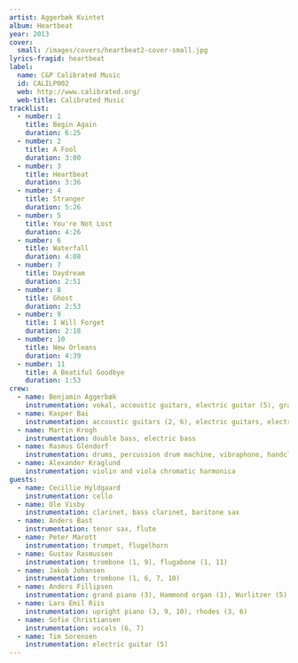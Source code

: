 ```yaml
---
artist: Aggerbæk Kvintet
album: Heartbeat
year: 2013
cover:
  small: /images/covers/heartbeat2-cover-small.jpg
lyrics-fragid: heartbeat
label:
  name: C&P Calibrated Music
  id: CALILP002
  web: http://www.calibrated.org/
  web-title: Calibrated Music
tracklist:
  - number: 1
    title: Begin Again
    duration: 6:25
  - number: 2
    title: A Fool
    duration: 3:00
  - number: 3
    title: Heartbeat
    duration: 3:36
  - number: 4
    title: Stranger
    duration: 5:26
  - number: 5
    title: You're Not Lost
    duration: 4:26
  - number: 6
    title: Waterfall
    duration: 4:08
  - number: 7
    title: Daydream
    duration: 2:51
  - number: 8
    title: Ghost
    duration: 2:53
  - number: 9
    title: I Will Forget
    duration: 2:18
  - number: 10
    title: New Orleans
    duration: 4:39
  - number: 11
    title: A Beatiful Goodbye
    duration: 1:53
crew:
  - name: Benjamin Aggerbæk
    instrumentation: vokal, accoustic guitars, electric guitar (5), grand piano (1), harmonium (4), handclaps
  - name: Kasper Bai
    instrumentation: accoustic guitars (2, 6), electric guitars, electric baritone guitar, Wurlitzer (1), handclaps)
  - name: Martin Krogh
    instrumentation: double bass, electric bass
  - name: Rasmus Glendorf
    instrumentation: drums, percussion drum machine, vibraphone, handclaps
  - name: Alexander Kraglund
    instrumentation: violin and viola chromatic harmonica
guests:
  - name: Cecillie Hyldgaard
    instrumentation: cello
  - name: Ole Visby
    instrumentation: clarinet, bass clarinet, baritone sax
  - name: Anders Bast
    instrumentation: tenor sax, flute
  - name: Peter Marott
    instrumentation: trumpet, flugelhorn
  - name: Gustav Rasmussen
    instrumentation: trombone (1, 9), flugabone (1, 11)
  - name: Jakob Johansen
    instrumentation: trombone (1, 6, 7, 10)
  - name: Anders Fillipsen
    instrumentation: grand piano (3), Hammond organ (1), Wurlitzer (5)
  - name: Lars Emil Riis
    instrumentation: upright piano (3, 9, 10), rhodes (3, 6)
  - name: Sofie Christiansen
    instrumentation: vocals (6, 7)
  - name: Tim Sorensen
    instrumentation: electric guitar (5)
---
```

